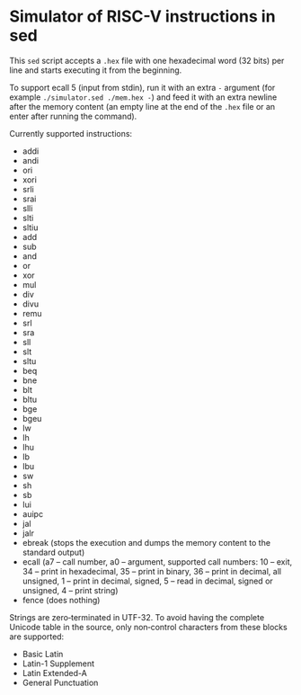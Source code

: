 # Simulator of RISC-V instructions in sed

This `sed` script accepts a `.hex` file with one hexadecimal word (32 bits) per line and starts executing it from the beginning.

To support ecall 5 (input from stdin), run it with an extra `-` argument (for example `./simulator.sed ./mem.hex -`) and feed it with an extra newline after the memory content (an empty line at the end of the `.hex` file or an enter after running the command).

Currently supported instructions: 
* addi
* andi
* ori
* xori
* srli
* srai
* slli
* slti
* sltiu
* add
* sub
* and
* or
* xor
* mul
* div
* divu
* remu
* srl
* sra
* sll
* slt
* sltu
* beq
* bne
* blt
* bltu
* bge
* bgeu
* lw
* lh
* lhu
* lb
* lbu
* sw
* sh
* sb
* lui
* auipc
* jal
* jalr
* ebreak (stops the execution and dumps the memory content to the standard output)
* ecall (a7 – call number, a0 – argument, supported call numbers: 10 – exit, 34 – print in hexadecimal, 35 – print in binary, 36 – print in decimal, all unsigned, 1 – print in decimal, signed, 5 – read in decimal, signed or unsigned, 4 – print string)
* fence (does nothing)

Strings are zero‐terminated in UTF-32. To avoid having the complete Unicode table in the source, only non‐control characters from these blocks are supported:
* Basic Latin
* Latin-1 Supplement
* Latin Extended-A
* General Punctuation
